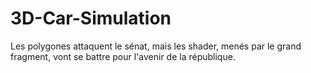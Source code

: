 # 3D-Car-Simulation
Les polygones attaquent le sénat, mais les shader, menés par le grand fragment, vont se battre pour l'avenir de la république.
